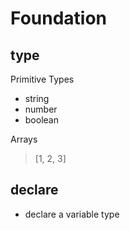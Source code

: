 # Foundation

## type

Primitive Types

- string
- number
- boolean

Arrays

> [1, 2, 3]

## declare

- declare a variable type

